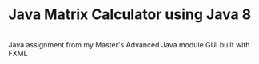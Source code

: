 # Java Matrix Calculator using Java 8
</br>
Java assignment from my Master's Advanced Java module
GUI built with FXML
